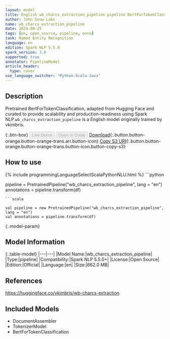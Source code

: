 ```yaml
---
layout: model
title: English wb_charcs_extraction_pipeline pipeline BertForTokenClassification from vkimbris
author: John Snow Labs
name: wb_charcs_extraction_pipeline
date: 2024-09-25
tags: [en, open_source, pipeline, onnx]
task: Named Entity Recognition
language: en
edition: Spark NLP 5.5.0
spark_version: 3.0
supported: true
annotator: PipelineModel
article_header:
  type: cover
use_language_switcher: "Python-Scala-Java"
---
```


## Description

Pretrained BertForTokenClassification, adapted from Hugging Face and curated to provide scalability and production-readiness using Spark NLP.`wb_charcs_extraction_pipeline` is a English model originally trained by vkimbris.

{:.btn-box}
<button class="button button-orange" disabled>Live Demo</button>
<button class="button button-orange" disabled>Open in Colab</button>
[Download](https://s3.amazonaws.com/auxdata.johnsnowlabs.com/public/models/wb_charcs_extraction_pipeline_en_5.5.0_3.0_1727272003689.zip){:.button.button-orange.button-orange-trans.arr.button-icon}
[Copy S3 URI](s3://auxdata.johnsnowlabs.com/public/models/wb_charcs_extraction_pipeline_en_5.5.0_3.0_1727272003689.zip){:.button.button-orange.button-orange-trans.button-icon.button-copy-s3}

## How to use



<div class="tabs-box" markdown="1">
{% include programmingLanguageSelectScalaPythonNLU.html %}
```python

pipeline = PretrainedPipeline("wb_charcs_extraction_pipeline", lang = "en")
annotations =  pipeline.transform(df)   

```
```scala

val pipeline = new PretrainedPipeline("wb_charcs_extraction_pipeline", lang = "en")
val annotations = pipeline.transform(df)

```
</div>

{:.model-param}
## Model Information

{:.table-model}
|---|---|
|Model Name:|wb_charcs_extraction_pipeline|
|Type:|pipeline|
|Compatibility:|Spark NLP 5.5.0+|
|License:|Open Source|
|Edition:|Official|
|Language:|en|
|Size:|662.0 MB|

## References

https://huggingface.co/vkimbris/wb-charcs-extraction

## Included Models

- DocumentAssembler
- TokenizerModel
- BertForTokenClassification